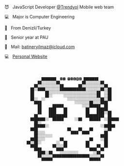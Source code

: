 <p> 😈 &nbsp JavaScript Developer <a href="https://www.trendyol.com" rel="noopener noreferrer" target="_blank">@Trendyol</a> Mobile web team </p>
<p> 💻 &nbsp Major is Computer Engineering </p>
<p> 🥳 &nbsp From Denizli/Turkey </p>
<p> 👻 &nbsp Senior year at PAU </p>
<p> 📩 &nbsp Mail: <a href="mailto:batineryilmaz@icloud.com" rel="noopener noreferrer" target="_blank">batineryilmaz@icloud.com</a> </p>
<p> 💻 &nbsp <a href="https://batin.netlify.app" rel="noopener noreferrer" target="_blank">Personal Website</a> </p>
<code>
                                                                                        
                                                                                        
                        ████████  🅷🅸 🆃🅷🅴🆁🅴 ████████                                
                      ██░░░░░░░░██            ██░░░░░░░░██                              
                    ██░░░░░░░░░░░░██        ██░░░░░░░░░░░░██                            
                  ██░░████░░░░░░░░██████████████░░░░░░░░██░░██                          
                  ██      ██░░░░░░░░░░░░░░░░░░░░░░░░░░██  ░░██                          
                  ██      ██░░      ░░░░░░░░░░░░░░░░░░██  ░░██                          
                  ██░░  ░░            ░░░░░░░░░░░░░░░░░░██░░██                          
                    ████                  ░░░░░░░░██░░░░████                            
                      ██      ██████          ░░░░██████  ██                            
                      ██    ████    ██          ██    ██████                            
                      ██    ████    ██          ██    ████░░██                          
                    ██      ██████████          ██████████  ██                          
                  ████████░░  ██████      ░░██    ██████  ░░██████                      
                    ██░░                                    ██                          
                    ██████░░                            ░░██████                        
                  ████                ██    ██    ██      ░░██                          
                    ██░░░░              ████  ████        ██                            
                    ██░░░░░░░░                          ████                            
                  ████░░░░        ██              ██    ░░██                            
                ██░░██░░        ░░  ██          ██        ██                            
                  ████        ██░░░░██          ██    ██  ██                            
                    ████        ████              ████  ██                              
                      ████░░██    ░░░░░░░░░░        ░░██                                
                      ██░░░░░░████████████████████░░░░░░██                              
                        ██████                    ██████                                
                                                                                        
</code>
